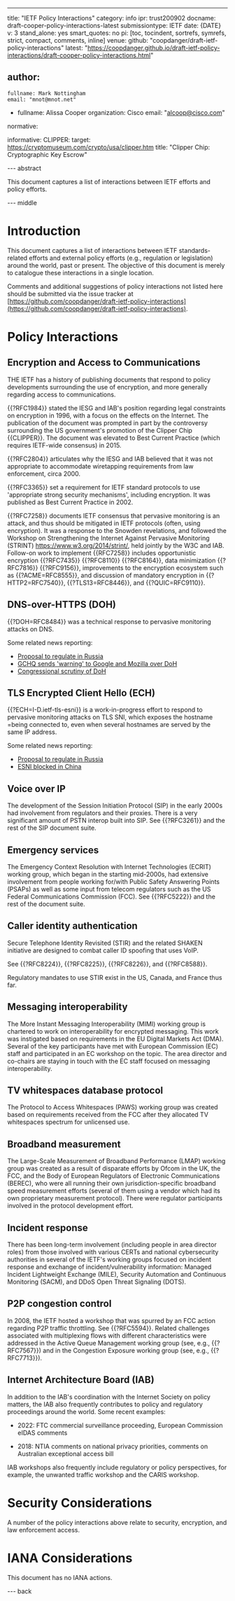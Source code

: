 ---
title: "IETF Policy Interactions"
category: info
ipr: trust200902
docname: draft-cooper-policy-interactions-latest
submissiontype: IETF
date: {DATE}
v: 3
stand_alone: yes 
smart_quotes: no
pi: [toc, tocindent, sortrefs, symrefs, strict, compact, comments, inline]
venue:
  github: "coopdanger/draft-ietf-policy-interactions"
  latest: "https://coopdanger.github.io/draft-ietf-policy-interactions/draft-cooper-policy-interactions.html"

author:
 -
    fullname: Mark Nottingham
    email: "mnot@mnot.net"
 -
    fullname: Alissa Cooper
    organization: Cisco
    email: "alcoop@cisco.com"

normative:

informative:
CLIPPER:
  target: https://cryptomuseum.com/crypto/usa/clipper.htm
  title: "Clipper Chip: Cryptographic Key Escrow"

--- abstract

This document captures a list of interactions between IETF efforts and policy efforts.


--- middle

# Introduction

This document captures a list of interactions between IETF standards-related efforts and external policy efforts (e.g., regulation or legislation) around the world, past or present. The objective of this document is merely to catalogue these interactions in a single location.

Comments and additional suggestions of policy interactions not listed here should be submitted via the issue tracker at [https://github.com/coopdanger/draft-ietf-policy-interactions](https://github.com/coopdanger/draft-ietf-policy-interactions).

# Policy Interactions

## Encryption and Access to Communications

THE IETF has a history of publishing documents that respond to policy developments surrounding the use of encryption, and more generally regarding access to communications.

{{?RFC1984}} stated the IESG and IAB's position regarding legal constraints on encryption in 1996, with a focus on the effects on the Internet. The publication of the document was prompted in part by the controversy surrounding the US government's promotion of the Clipper Chip {{CLIPPER}}. The document was elevated to Best Current Practice (which requires IETF-wide consensus) in 2015.

{{?RFC2804}} articulates why the IESG and IAB believed that it was not appropriate to accommodate wiretapping requirements from law enforcement, circa 2000.

{{?RFC3365}} set a requirement for IETF standard protocols to use 'appropriate strong security mechanisms', including encryption. It was published as Best Current Practice in 2002.

{{?RFC7258}} documents IETF consensus that pervasive monitoring is an attack, and thus should be mitigated in IETF protocols (often, using encryption). It was a response to the Snowden revelations, and followed the Workshop on Strengthening the Internet Against Pervasive Monitoring (STRINT) <https://www.w3.org/2014/strint/>, held jointly by the W3C and IAB. Follow-on work to implement {{RFC7258}} includes opportunistic encryption {{?RFC7435}} {{?RFC8110}} {{?RFC8164}}, data minimization {{?RFC7816}} {{?RFC9156}}, improvements to the encryption ecosystem such as {{?ACME=RFC8555}}, and discussion of mandatory encryption in {{?HTTP2=RFC7540}}, {{?TLS13=RFC8446}}, and {{?QUIC=RFC9110}}.

## DNS-over-HTTPS (DOH)

{{?DOH=RFC8484}} was a technical response to pervasive monitoring attacks on DNS.

Some related news reporting:
* [Proposal to regulate in Russia](https://www.zdnet.com/article/russia-wants-to-ban-the-use-of-secure-protocols-such-as-tls-1-3-doh-dot-esni/)
* [GCHQ sends 'warning' to Google and Mozilla over DoH](https://www.telegraph.co.uk/news/2019/05/31/gchq-warns-google-mozilla-plans-encrypted-browsers/)
* [Congressional scrutiny of DoH](https://hub.packtpub.com/googles-dns-over-https-encryption-plan-faces-scrutiny-from-isps-and-the-congress/)

## TLS Encrypted Client Hello (ECH)

{{?ECH=I-D.ietf-tls-esni}} is a work-in-progress effort to respond to pervasive monitoring attacks on TLS SNI, which exposes the hostname =being connected to, even when several hostnames are served by the same IP address.

Some related news reporting:
* [Proposal to regulate in Russia](https://www.zdnet.com/article/russia-wants-to-ban-the-use-of-secure-protocols-such-as-tls-1-3-doh-dot-esni/)
* [ESNI blocked in China](https://www.zdnet.com/article/china-is-now-blocking-all-encrypted-https-traffic-using-tls-1-3-and-esni/)

## Voice over IP

The development of the Session Initiation Protocol (SIP) in the early 2000s had involvement from regulators and their proxies. There is a very significant amount of PSTN interop built into SIP. See {{?RFC3261}} and the rest of the SIP document suite.

## Emergency services

The Emergency Context Resolution with Internet Technologies (ECRIT) working group, which began in the starting mid-2000s, had extensive involvement from people working for/with Public Safety Answering Points (PSAPs) as well as some input from telecom regulators such as the US Federal Communications Commission (FCC). See {{?RFC5222}} and the rest of the document suite.

## Caller identity authentication

Secure Telephone Identity Revisited (STIR) and the related SHAKEN initiative are designed to combat caller ID spoofing that uses VoIP.

See {{?RFC8224}}, {{?RFC8225}}, {{?RFC8226}}, and {{?RFC8588}}.

Regulatory mandates to use STIR exist in the US, Canada, and France thus far.

## Messaging interoperability

The More Instant Messaging Interoperability (MIMI) working group is chartered to work on interoperability for encrypted messaging. This work was instigated based on requirements in the EU Digital Markets Act (DMA). Several of the key participants have met with European Commission (EC) staff and participated in an EC workshop on the topic. The area director and co-chairs are staying in touch with the EC staff focused on messaging interoperability.

## TV whitespaces database protocol

The Protocol to Access Whitespaces (PAWS) working group was created based on requirements received from the FCC after they allocated TV whitespaces spectrum for unlicensed use.

## Broadband measurement

The Large-Scale Measurement of Broadband Performance (LMAP) working group was created as a result of disparate efforts by Ofcom in the UK, the FCC, and the Body of European Regulators of Electronic Communications (BEREC), who were all running their own jurisdiction-specific broadband speed measurement efforts (several of them using a vendor which had its own proprietary measurement protocol). There were regulator participants involved in the protocol development effort.

## Incident response

There has been long-term involvement (including people in area director roles) from those involved with various CERTs and national cybersecurity authorities in several of the IETF's working groups focused on incident response and exchange of incident/vulnerability information: Managed Incident Lightweight Exchange (MILE), Security Automation and Continuous Monitoring (SACM), and DDoS Open Threat Signaling (DOTS).

## P2P congestion control

In 2008, the IETF hosted a workshop that was spurred by an FCC action regarding P2P traffic throttling. See {{?RFC5594}}. Related challenges associated with multiplexing flows with different characteristics were addressed in the Active Queue Management working group (see, e.g., {{?RFC7567}}) and in the Congestion Exposure working group (see, e.g., {{?RFC7713}}).

## Internet Architecture Board (IAB)

In addition to the IAB's coordination with the Internet Society on policy matters, the IAB also frequently contributes to policy and regulatory proceedings around the world. Some recent examples:

- 2022: FTC commercial surveillance proceeding, European Commission eIDAS comments

- 2018: NTIA comments on national privacy priorities, comments on Australian exceptional access bill

IAB workshops also frequently include regulatory or policy perspectives, for example, the unwanted traffic workshop and the CARIS workshop.

# Security Considerations

A number of the policy interactions above relate to security, encryption, and law enforcement access.


# IANA Considerations

This document has no IANA actions.


--- back

